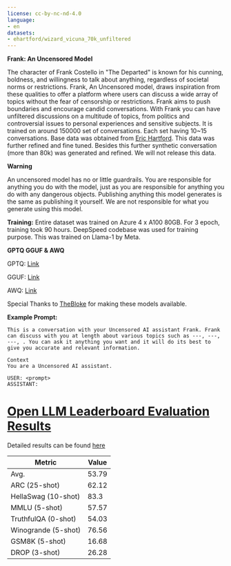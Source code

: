 ```yaml
---
license: cc-by-nc-nd-4.0
language:
- en
datasets:
- ehartford/wizard_vicuna_70k_unfiltered
---
```


**Frank: An Uncensored Model**

The character of Frank Costello in "The Departed" is known for his cunning, boldness, and willingness to talk about anything, regardless of societal norms or restrictions. 
Frank, An Uncensored model, draws inspiration from these qualities to offer a platform where users can discuss a wide array of topics without the fear of censorship or restrictions. 
Frank aims to push boundaries and encourage candid conversations. With Frank you can have unfiltered discussions on a multitude of topics, from politics and controversial issues to personal experiences and sensitive subjects. 
It is trained on around 150000 set of conversations. Each set having 10~15 conversations. Base data was obtained from [Eric Hartford](https://huggingface.co/datasets/ehartford/wizard_vicuna_70k_unfiltered). 
This data was further refined and fine tuned. Besides this further synthetic conversation (more than 80k) was generated and refined. We will not release this data.

**Warning**

 An uncensored model has no or little guardrails. You are responsible for anything you do with the model, just as you are responsible for anything you do with any dangerous objects.
 Publishing anything this model generates is the same as publishing it yourself. We are not responsible for what you generate using this model.

**Training:**
Entire dataset was trained on Azure 4 x A100 80GB. For 3 epoch, training took 90 hours. DeepSpeed codebase was used for training purpose. This was trained on Llama-1 by Meta.

**GPTQ GGUF & AWQ**

GPTQ: [Link](https://huggingface.co/TheBloke/Uncensored-Frank-33b-GPTQ)

GGUF: [Link](https://huggingface.co/TheBloke/Uncensored-Frank-33b-GGUF)

AWQ: [Link](https://huggingface.co/TheBloke/Uncensored-Frank-33b-AWQ)

Special Thanks to [TheBloke](https://huggingface.co/TheBloke) for making these models available.

**Example Prompt:**
```
This is a conversation with your Uncensored AI assistant Frank. Frank can discuss with you at length about various topics such as ---, ---, ---, . You can ask it anything you want and it will do its best to give you accurate and relevant information.

Context
You are a Uncensored AI assistant.

USER: <prompt>
ASSISTANT:
```
# [Open LLM Leaderboard Evaluation Results](https://huggingface.co/spaces/HuggingFaceH4/open_llm_leaderboard)
Detailed results can be found [here](https://huggingface.co/datasets/open-llm-leaderboard/details_ajibawa-2023__Uncensored-Frank-33B)

| Metric                | Value                     |
|-----------------------|---------------------------|
| Avg.                  | 53.79   |
| ARC (25-shot)         | 62.12          |
| HellaSwag (10-shot)   | 83.3    |
| MMLU (5-shot)         | 57.57         |
| TruthfulQA (0-shot)   | 54.03   |
| Winogrande (5-shot)   | 76.56   |
| GSM8K (5-shot)        | 16.68        |
| DROP (3-shot)         | 26.28         |
